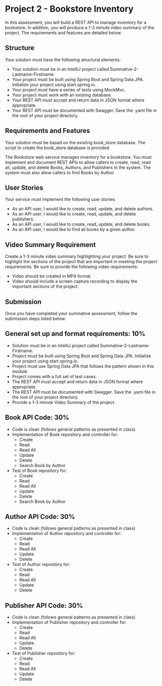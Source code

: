 # Project 2 - Bookstore Inventory

In this assessment, you will build a REST API to manage inventory for a bookstore. In addition, you will produce a 1-3 minute video summary of the project. The requirements and features are detailed below.

## Structure
Your solution must have the following structural elements:

- Your solution must be in an IntelliJ project called Summative-2-Lastname-Firstname.
- Your project must be built using Spring Boot and Spring Data JPA. Initialize your project using start.spring.io.
- Your project must have a series of tests using MockMvc.
- Your project must work with an existing database.
- Your REST API must accept and return data in JSON format where appropriate.
- Your REST API must be documented with Swagger. Save the .yaml file in the root of your project directory.

## Requirements and Features
Your solution must be based on the existing book_store database. The script to create the book_store database is provided.

The Bookstore web service manages inventory for a bookstore. You must implement and document REST APIs to allow callers to create, read, read all, update, and delete Books, Authors, and Publishers in the system. The system must also allow callers to find Books by Author.

## User Stories
Your service must implement the following user stories:

- As an API user, I would like to create, read, update, and delete authors.
- As an API user, I would like to create, read, update, and delete publishers.
- As an API user, I would like to create, read, update, and delete books.
- As an API user, I would like to find all books by a given author.

## Video Summary Requirement
Create a 1-3 minute video summary highlighting your project. Be sure to highlight the sections of the project that are important in meeting the project requirements. Be sure to provide the following video requirements:
- Video should be created in MP4 format.
- Video should include a screen capture recording to display the important sections of the project.

## Submission
Once you have completed your summative assessment, follow the submission steps listed below:

## General set up and format requirements: 10%
- Solution must be in an IntelliJ project called Summative-2-Lastname-Firstname.
- Project must be built using Spring Boot and Spring Data JPA. Initialize your project using start.spring.io.
- Project must use Spring Data JPA that follows the pattern shown in this module.
- Project comes with a full set of test cases.
- The REST API must accept and return data in JSON format where appropriate.
- The REST API must be documented with Swagger. Save the .yaml file in the root of your project directory.
- Provide a 1-3 minute Video Summary of the project.

## Book API Code: 30%
- Code is clean (follows general patterns as presented in class).
- Implementation of Book repository and controller for:
  * Create
  * Read
  * Read All
  * Update
  * Delete
  * Search Book by Author
- Test of Book repository for:
  * Create
  * Read
  * Read All
  * Update
  * Delete
  * Search Book by Author

## Author API Code: 30%
- Code is clean (follows general patterns as presented in class)
- Implementation of Author repository and controller for:
  * Create
  * Read
  * Read All
  * Update
  * Delete
- Test of Author repository for:
  * Create
  * Read
  * Read All
  * Update
  * Delete
## Publisher API Code: 30%
- Code is clean (follows general patterns as presented in class)
- Implementation of Publisher repository and controller for:
  * Create
  * Read
  * Read All
  * Update
  * Delete
- Test of Publisher repository for:
  * Create
  * Read
  * Read All
  * Update
  * Delete